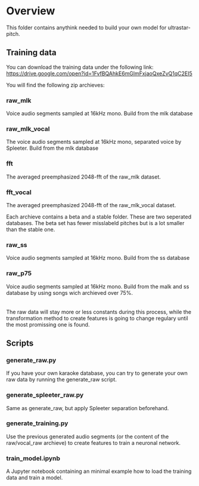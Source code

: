 # Overview
This folder contains anythink needed to build your own model for ultrastar-pitch.

## Training data
You can download the training data under the following link:  
https://drive.google.com/open?id=1FvfBQAhkE6mGlmFxjaoQxeZvQ1qC2EI5  

You will find the following zip archieves:  

### raw_mlk
Voice audio segments sampled at 16kHz mono. Build from the mlk database  
### raw_mlk_vocal
The voice audio segments sampled at 16kHz mono, separated voice by Spleeter. Build from the mlk database  
### fft
The averaged preemphasized 2048-fft of the raw_mlk dataset.  
### fft_vocal
The averaged preemphasized 2048-fft of the raw_mlk_vocal dataset.  

Each archieve contains a beta and a stable folder. These are two seperated databases. The beta set has fewer misslabeld pitches but is a lot smaller than the stable one.  

### raw_ss
Voice audio segments sampled at 16kHz mono. Build from the ss database  
### raw_p75
Voice audio segments sampled at 16kHz mono. Build from the malk and ss database by using songs wich archieved over 75%.  
<br></br>
The raw data will stay more or less constants during this process, while the transformation method to create features is going to change regulary until the most promissing one is found.  

## Scripts
### generate_raw.py
If you have your own karaoke database, you can try to generate your own raw data by running the generate_raw script.
### generate_spleeter_raw.py
Same as generate_raw, but apply Spleeter separation beforehand.
### generate_training.py
Use the previous generated audio segments (or the content of the raw/vocal_raw archieve) to create features to train a neuronal network.
### train_model.ipynb
A Jupyter notebook containing an minimal example how to load the training data and train a model.